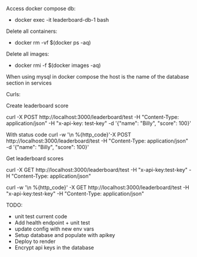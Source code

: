 Access docker compose db:

- docker exec -it leaderboard-db-1 bash

Delete all containers:

- docker rm -vf $(docker ps -aq)

Delete all images:

- docker rmi -f $(docker images -aq)

When using mysql in docker compose the host is the name of the database section
in services

Curls:

Create leaderboard score

curl -X POST http://localhost:3000/leaderboard/test -H "Content-Type: application/json" -H "x-api-key: test-key" -d '{"name": "Billy", "score": 100}'

With status code curl -w '\n %{http_code}'-X POST
http://localhost:3000/leaderboard/test -H "Content-Type: application/json" -d '{"name": "Billy", "score": 100}'

Get leaderboard scores

curl -X GET http://localhost:3000/leaderboard/test -H "x-api-key:test-key" -H "Content-Type: application/json"

curl -w '\n %{http_code}' -X GET http://localhost:3000/leaderboard/test -H "x-api-key:test-key" -H "Content-Type: application/json"

TODO:

- unit test current code
- Add health endpoint + unit test
- update config with new env vars
- Setup database and populate with apikey
- Deploy to render
- Encrypt api keys in the database
